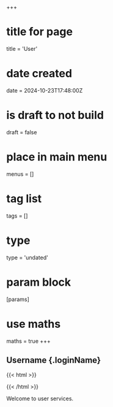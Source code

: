 +++
# title for page
title = 'User'
# date created
date = 2024-10-23T17:48:00Z
# is draft to not build
draft = false
# place in main menu
menus = []
# tag list
tags = []
# type
type = 'undated'
# param block
[params]
# use maths
maths = true
+++

## Username {.loginName}

{{< html >}}

<div
data-type="standard"
data-size="large"
data-theme="outline"
data-text="sign_in_with"
data-shape="rectangular"
data-logo_alignment="left"></div>
{{< /html >}}

Welcome to user services.
